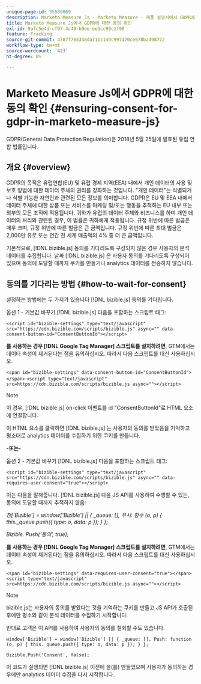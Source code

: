 ```yaml
---
unique-page-id: 35586069
description: Marketo Measure Js - Marketo Measure - 제품 설명서에서 GDPR에 대한 동의 확인
title: Marketo Measure Js에서 GDPR에 대한 동의 확인
exl-id: 9afc5e4d-cf97-4c49-b9ee-ee1cc99c1f90
feature: Tracking
source-git-commit: 4787f765348da71bc149c997470ce678ba498772
workflow-type: tm+mt
source-wordcount: '423'
ht-degree: 0%

---
```


# Marketo Measure Js에서 GDPR에 대한 동의 확인 {#ensuring-consent-for-gdpr-in-marketo-measure-js}

GDPR(General Data Protection Regulation)은 2018년 5월 25일에 발효된 유럽 연합 법률입니다.

## 개요 {#overview}

GDPR의 목적은 유럽연합(EU) 및 유럽 경제 지역(EEA) 내에서 개인 데이터의 사용 및 보호 방법에 대한 데이터 주체의 권리를 강화하는 것입니다. &quot;개인 데이터&quot;는 식별되거나 식별 가능한 자연인과 관련된 모든 정보를 의미합니다. GDPR은 EU 및 EEA 내에서 데이터 주체에 대한 상품 또는 서비스를 마케팅 및/또는 행동을 추적하는 EU 내부 또는 외부의 모든 조직에 적용됩니다. 귀하가 유럽의 데이터 주체와 비즈니스를 하며 개인 데이터의 처리와 관련된 경우, 이 법률은 귀하에게 적용됩니다. 규정 위반에 따른 벌금은 매우 크며, 규정 위반에 따른 벌금은 큰 금액입니다. 규정 위반에 따른 최대 벌금은 2,000만 유로 또는 연간 전 세계 매출액의 4% 중 더 큰 금액입니다.

기본적으로, [!DNL bizible.js] 동의를 기다리도록 구성되지 않은 경우 사용자의 분석 데이터를 수집합니다. 날짜 [!DNL bizible.js] 은 사용자 동의를 기다리도록 구성되어 있으며 동의에 도달할 때까지 쿠키를 만들거나 analytics 데이터를 전송하지 않습니다.

## 동의를 기다리는 방법 {#how-to-wait-for-consent}

설정하는 방법에는 두 가지가 있습니다 [!DNL bizible.js] 동의를 기다립니다.

옵션 1 - 기본값 바꾸기 [!DNL bizible.js] 다음을 포함하는 스크립트 태그:

`<script id="bizible-settings" type="text/javascript" src="https://cdn.bizible.com/scripts/bizible.js" async="" data-consent-button-id="ConsentButtonId"></script>`

**를 사용하는 경우 [!DNL Google Tag Manager] 스크립트를 설치하려면**, GTM에서는 데이터 속성이 제거된다는 점을 유의하십시오. 따라서 다음 스크립트를 대신 사용하십시오.

`<span id="bizible-settings" data-consent-button-id="ConsentButtonId"></span>`
`<script type="text/javascript" src=https://cdn.bizible.com/scripts/bizible.js async=""></script>`

>[!NOTE]
>
>이 경우, [!DNL bizible.js] on-click 이벤트를 id &quot;ConsentButtonId&quot;로 HTML 요소에 연결합니다.

이 HTML 요소를 클릭하면 [!DNL bizible.js] 는 사용자의 동의를 받았음을 기억하고 평소대로 analytics 데이터를 수집하기 위한 쿠키를 만듭니다.

**-또는-**

옵션 2 - 기본값 바꾸기 [!DNL bizible.js] 다음을 포함하는 스크립트 태그:

`<script id="bizible-settings" type="text/javascript" src="https://cdn.bizible.com/scripts/bizible.js" async="" data-requires-user-consent="true"></script>`

이는 다음을 말해줍니다. [!DNL bizible.js] 다음 JS API를 사용하여 수행할 수 있는, 동의에 도달할 때까지 추적하지 않음:

*창[&#39;Bizible&#39;] = window[&#39;Bizible&#39;] || { _queue: [], 푸시: 함수 (o, p) { this._queue.push({ type: o, data: p }); } };*

*Bizible. Push(&#39;동의&#39;, true);*

**를 사용하는 경우 [!DNL Google Tag Manager] 스크립트를 설치하려면**, GTM에서는 데이터 속성이 제거된다는 점을 유의하십시오. 따라서 다음 스크립트를 대신 사용하십시오.

`<span id="bizible-settings" data-requires-user-consent="true"></span>`
`<script type="text/javascript" src=https://cdn.bizible.com/scripts/bizible.js async=""></script>`

>[!NOTE]
>
>bizible.js는 사용자의 동의를 받았다는 것을 기억하는 쿠키를 만들고 JS API가 호출된 후에만 평소와 같이 분석 데이터를 수집하기 시작합니다.

반대로 고객은 이 API를 사용하여 사용자의 동의를 철회할 수도 있습니다.

`window['Bizible'] = window['Bizible'] || { _queue: [], Push: function (o, p) { this._queue.push({ type: o, data: p }); } };`

`Bizible.Push('Consent', false);`

이 코드가 실행되면 [!DNL bizible.js] 이전에 을(를) 만들었으며 사용자가 동의하는 경우에만 analytics 데이터 수집을 다시 시작합니다.
